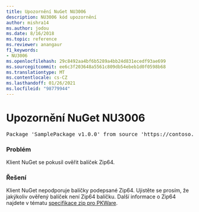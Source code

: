 ```yaml
---
title: Upozornění NuGet NU3006
description: NU3006 kód upozornění
author: mishra14
ms.author: jodou
ms.date: 8/16/2018
ms.topic: reference
ms.reviewer: anangaur
f1_keywords:
- NU3006
ms.openlocfilehash: 29c8492aa4bf6b5289a4bb24d831ecedf93ae699
ms.sourcegitcommit: ee6c3f203648a5561c809db54ebeb1d0f0598b68
ms.translationtype: MT
ms.contentlocale: cs-CZ
ms.lasthandoff: 01/26/2021
ms.locfileid: "98779944"
---
```

# <a name="nuget-warning-nu3006"></a>Upozornění NuGet NU3006

<pre>Package 'SamplePackage v1.0.0' from source 'https://contoso.com/index.json': Signed Zip64 packages are not supported.</pre>

### <a name="issue"></a>Problém

Klient NuGet se pokusil ověřit balíček Zip64.


### <a name="solution"></a>Řešení

Klient NuGet nepodporuje balíčky podepsané Zip64. Ujistěte se prosím, že jakýkoliv ověřený balíček není Zip64 balíčku. Další informace o Zip64 najdete v tématu [specifikace zip pro PKWare](https://pkware.cachefly.net/webdocs/casestudies/APPNOTE.TXT).



